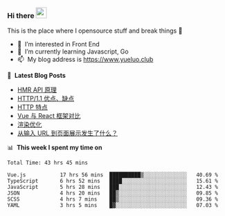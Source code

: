 ### Hi there <a href="https://www.yueluo.club/"><img src="https://media.giphy.com/media/hvRJCLFzcasrR4ia7z/giphy.gif" width="25px"></a>
This is the place where I opensource stuff and break things :rofl:

- 👀 &nbsp;I’m interested in Front End
- 🌱 &nbsp;I’m currently learning Javascript, Go
- 📫 &nbsp;My blog address is https://www.yueluo.club

📕 &nbsp;**Latest Blog Posts**

<!-- BLOG-POST-LIST:START -->
- [HMR API 原理](https://www.yueluo.club/detail?articleId=628986d265e52c438840ec8b)
- [HTTP/1.1 优点、缺点](https://www.yueluo.club/detail?articleId=62864afb65e52c438840dbd3)
- [HTTP 特点](https://www.yueluo.club/detail?articleId=62838e9765e52c438840ce43)
- [Vue 与 React 框架对比](https://www.yueluo.club/detail?articleId=627fa59f65e52c438840b32c)
- [渲染优化](https://www.yueluo.club/detail?articleId=627d9bf465e52c438840a852)
- [从输入 URL 到页面展示发生了什么？](https://www.yueluo.club/detail?articleId=627bc68b65e52c4388409d53)
<!-- BLOG-POST-LIST:END -->

📊 &nbsp;**This week I spent my time on**

<!--START_SECTION:waka-->

```text
Total Time: 43 hrs 45 mins

Vue.js           17 hrs 56 mins  ██████████▒░░░░░░░░░░░░░░   40.69 %
TypeScript       6 hrs 52 mins   ████░░░░░░░░░░░░░░░░░░░░░   15.61 %
JavaScript       5 hrs 28 mins   ███░░░░░░░░░░░░░░░░░░░░░░   12.43 %
JSON             4 hrs 20 mins   ██▒░░░░░░░░░░░░░░░░░░░░░░   09.85 %
SCSS             4 hrs 7 mins    ██▒░░░░░░░░░░░░░░░░░░░░░░   09.36 %
YAML             3 hrs 5 mins    █▓░░░░░░░░░░░░░░░░░░░░░░░   07.03 %
```

<!--END_SECTION:waka-->